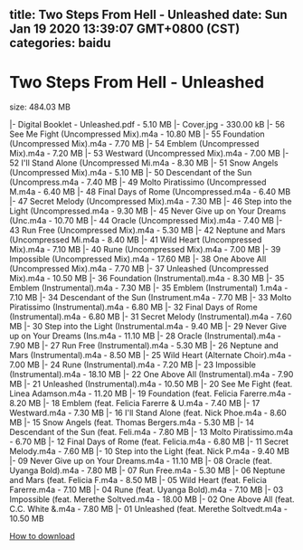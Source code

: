 
title: Two Steps From Hell - Unleashed
date: Sun Jan 19 2020 13:39:07 GMT+0800 (CST)    
categories: baidu
---

# Two Steps From Hell - Unleashed
size: 484.03 MB
 
 
|- Digital Booklet - Unleashed.pdf - 5.10 MB
|- Cover.jpg - 330.00 kB
|- 56 See Me Fight (Uncompressed Mix).m4a - 10.80 MB
|- 55 Foundation (Uncompressed Mix).m4a - 7.70 MB
|- 54 Emblem (Uncompressed Mix).m4a - 7.20 MB
|- 53 Westward (Uncompressed Mix).m4a - 7.00 MB
|- 52 I'll Stand Alone (Uncompressed Mi.m4a - 8.30 MB
|- 51 Snow Angels (Uncompressed Mix).m4a - 5.10 MB
|- 50 Descendant of the Sun (Uncompress.m4a - 7.40 MB
|- 49 Molto Piratissimo (Uncompressed M.m4a - 6.40 MB
|- 48 Final Days of Rome (Uncompressed.m4a - 6.40 MB
|- 47 Secret Melody (Uncompressed Mix).m4a - 7.30 MB
|- 46 Step into the Light (Uncompressed.m4a - 9.30 MB
|- 45 Never Give up on Your Dreams (Unc.m4a - 10.70 MB
|- 44 Oracle (Uncompressed Mix).m4a - 7.40 MB
|- 43 Run Free (Uncompressed Mix).m4a - 5.30 MB
|- 42 Neptune and Mars (Uncompressed Mi.m4a - 8.40 MB
|- 41 Wild Heart (Uncompressed Mix).m4a - 7.10 MB
|- 40 Rune (Uncompressed Mix).m4a - 7.00 MB
|- 39 Impossible (Uncompressed Mix).m4a - 17.60 MB
|- 38 One Above All (Uncompressed Mix).m4a - 7.70 MB
|- 37 Unleashed (Uncompressed Mix).m4a - 10.50 MB
|- 36 Foundation (Instrumental).m4a - 8.30 MB
|- 35 Emblem (Instrumental).m4a - 7.30 MB
|- 35 Emblem (Instrumental) 1.m4a - 7.10 MB
|- 34 Descendant of the Sun (Instrument.m4a - 7.70 MB
|- 33 Molto Piratissimo (Instrumental).m4a - 6.80 MB
|- 32 Final Days of Rome (Instrumental).m4a - 6.80 MB
|- 31 Secret Melody (Instrumental).m4a - 7.60 MB
|- 30 Step into the Light (Instrumental.m4a - 9.40 MB
|- 29 Never Give up on Your Dreams (Ins.m4a - 11.10 MB
|- 28 Oracle (Instrumental).m4a - 7.90 MB
|- 27 Run Free (Instrumental).m4a - 5.30 MB
|- 26 Neptune and Mars (Instrumental).m4a - 8.50 MB
|- 25 Wild Heart (Alternate Choir).m4a - 7.00 MB
|- 24 Rune (Instrumental).m4a - 7.20 MB
|- 23 Impossible (Instrumental).m4a - 18.10 MB
|- 22 One Above All (Instrumental).m4a - 7.90 MB
|- 21 Unleashed (Instrumental).m4a - 10.50 MB
|- 20 See Me Fight (feat. Linea Adamson.m4a - 11.20 MB
|- 19 Foundation (feat. Felicia Farerre.m4a - 8.20 MB
|- 18 Emblem (feat. Felicia Farerre & U.m4a - 7.40 MB
|- 17 Westward.m4a - 7.30 MB
|- 16 I'll Stand Alone (feat. Nick Phoe.m4a - 8.60 MB
|- 15 Snow Angels (feat. Thomas Bergers.m4a - 5.30 MB
|- 14 Descendant of the Sun (feat. Feli.m4a - 7.80 MB
|- 13 Molto Piratissimo.m4a - 6.70 MB
|- 12 Final Days of Rome (feat. Felicia.m4a - 6.80 MB
|- 11 Secret Melody.m4a - 7.60 MB
|- 10 Step into the Light (feat. Nick P.m4a - 9.40 MB
|- 09 Never Give up on Your Dreams.m4a - 11.10 MB
|- 08 Oracle (feat. Uyanga Bold).m4a - 7.80 MB
|- 07 Run Free.m4a - 5.30 MB
|- 06 Neptune and Mars (feat. Felicia F.m4a - 8.50 MB
|- 05 Wild Heart (feat. Felicia Farerre.m4a - 7.10 MB
|- 04 Rune (feat. Uyanga Bold).m4a - 7.10 MB
|- 03 Impossible (feat. Merethe Soltved.m4a - 18.00 MB
|- 02 One Above All (feat. C.C. White &.m4a - 7.80 MB
|- 01 Unleashed (feat. Merethe Soltvedt.m4a - 10.50 MB

[How to download](https://bpcam.bemobtrk.com/go/2ceec3aa-1ca2-46d6-b9ff-aaa5c184517c?jno=1878)